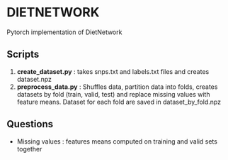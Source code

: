 # DIETNETWORK
Pytorch implementation of DietNetwork
## Scripts
1. **create_dataset.py** : takes snps.txt and labels.txt files and creates dataset.npz
2. **preprocess_data.py** : Shuffles data, partition data into folds, creates datasets by fold (train, valid, test) and replace missing values with feature means. Dataset for each fold are saved in dataset_by_fold.npz

## Questions
- Missing values : features means computed on training and valid sets together
